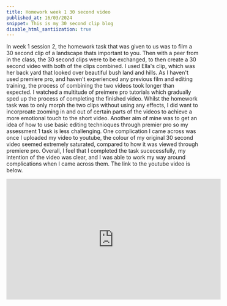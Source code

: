 ```yaml
---
title: Homework week 1 30 second video 
published_at: 16/03/2024
snippet: This is my 30 second clip blog 
disable_html_santiization: true 
---
```


In week 1 session 2, the homework task that was given to us was to film a 30 second clip of a landscape thats important to you. Then with a peer from in the class, the 30 second clips were to be exchanged, to then create a 30 second video with both of the clips combined. I used Ella's clip, which was her back yard that looked over beautiful bush land and hills. As I haven't used premiere pro, and haven't experienced any previous film and editing training, the process of combining the two videos took longer than expected. I watched a multitude of preimere pro tutorials which gradually sped up the process of completing the finished video. Whilst the homework task was to only morph the two clips without using any effects, I did want to incorproate zooming in and out of certain parts of the videos to achieve a more emotional touch to the short video. Another aim of mine was to get an idea of how to use basic editing technioques through premier pro so my assessment 1 task is less challenging. One complication I came across was once I uploaded my video to youtube, the colour of my original 30 second video seemed extremely saturated, compared to how it was viewed through premiere pro.  Overall, I feel that I completed the task sucecessfully, my intention of the video was clear, and I was able to work my way around complications when I came across them. The link to the youtube video is below. 

<iframe width="560" height="315" src="https://www.youtube.com/embed/0_nSNAnJR7o?si=KIqbO0qSrScpSJNp" title="YouTube video player" frameborder="0" allow="accelerometer; autoplay; clipboard-write; encrypted-media; gyroscope; picture-in-picture; web-share" referrerpolicy="strict-origin-when-cross-origin" allowfullscreen></iframe>